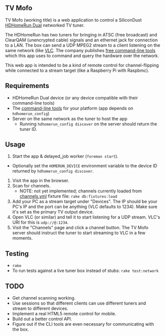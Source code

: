 ## TV Mofo

TV Mofo (working title) is a web application to control a SiliconDust
[HDHomeRun Dual](https://www.silicondust.com/products/hdhomerun/atsc/) networked
TV tuner.

The HDHomeRun has two tuners for bringing in ATSC (free broadcast) and ClearQAM
(unencrypted cable) signals and an ethernet jack for connection to a LAN. The
box can send a UDP MPEG2 stream to a client listening on the same network (like [VLC](http://www.videolan.org).
The company publishes [free command-line tools](https://www.silicondust.com/support/hdhomerun/downloads/)
which this app uses to command and query the hardware over the network.

This web app is intended to be a kind of remote control for channel-flipping
while connected to a stream target (like a Raspberry Pi with Raspbmc).

## Requirements

- HDHomeRun Dual device (or any device compatible with their command-line tools)
- The [command-line tools](https://www.silicondust.com/support/hdhomerun/downloads/)
  for your platform (app depends on `hdhomerun_config`)
- Server on the same network as the tuner to host the app
  - Running `hdhomerun_config discover` on the server should return the tuner ID.

## Usage

1. Start the app & delayed_job worker (`foreman start`).
  - Optionally set the `HOMERUN_DEVICE` environment variable to the device ID
    returned by `hdhomerun_config discover`.
1. Visit the app in the browser.
1. Scan for channels.
   - NOTE: not yet implemented; channels currently loaded from
   [channels.yml](/test/fixtures/channels.yml) fixture file: `rake db:fixtures:load`
1. Add your PC as a stream target under "Devices". The IP should be your PC's IP
   and the port can be anything (VLC defaults to 1234). Make sure it's set as the
   primary TV output device.
1. Open VLC (or similar) and tell it to start listening for a UDP stream. VLC's
   URI for this is `udp://@:1234`.
1. Visit the "Channels" page and click a channel button. The TV Mofo server
   should instruct the tuner to start streaming to VLC in a few moments.

## Testing

- `rake`
- To run tests against a live tuner box instead of stubs: `rake test:network`

## TODO

- Get channel scanning working.
- Use sessions so that different clients can use different tuners and stream to
  different devices.
- Implement a real HTML5 remote control for mobile.
- Build out a better control API.
- Figure out if the CLI tools are even necessary for communicating with the box.
